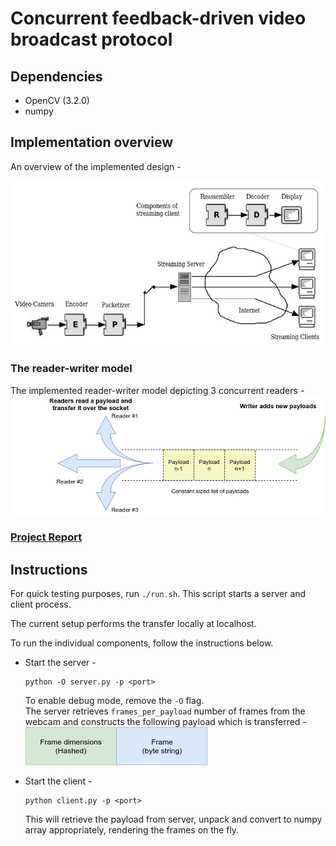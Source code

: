 # Concurrent feedback-driven video broadcast protocol

## Dependencies
* OpenCV (3.2.0)
* numpy

## Implementation overview
An overview of the implemented design -  

![Implementation-Design](report/design.png)

### The reader-writer model
The implemented reader-writer model depicting 3 concurrent readers -  
![Reader-Writer-Model](report/reader_writer.png)

### [Project Report](report/cs425-mini-project.pdf)

## Instructions

For quick testing purposes, run `./run.sh`. This script starts a server and client process.

The current setup performs the transfer locally at localhost.

To run the individual components, follow the instructions below.

* Start the server -
  ```
  python -O server.py -p <port>
  ```
  To enable debug mode, remove the `-O` flag.  
  The server retrieves `frames_per_payload` number of frames from the webcam and constructs the following payload which is transferred -    
![Payload-Structure](report/payload_structure.png)

* Start the client -
  ```
  python client.py -p <port>
  ```
  This will retrieve the payload from server, unpack and convert to numpy array appropriately, rendering the frames on the fly.
